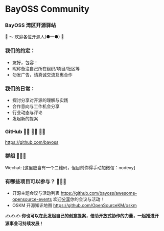 # BayOSS Community

### BayOSS 湾区开源驿站 
💝 ～ 欢迎各位开源人(●—●) 💝

### 我们的约定：
- 友好，包容！
- 昵称备注自己所在组织/项目/社区等
- 勿发广告，请真诚交流互惠合作

### 我们的日常：
- 探讨分享对开源的理解与实践
- 合作意向与工作机会分享
- 行业动态与评论
- 发起新的提案  

### GitHub 🧑‍💻 👩‍💻 👨‍💻
https://github.com/bayoss 

### 群组 🧑🧑🧑
Wechat: [这里应当有一个二维码，但目前你得手动加微信：nodexy]


### 有哪些项目可以参与？ 🏃🏃🏃
- 开源主题会议与活动列表 https://github.com/bayoss/awesome-opensource-events 欢迎[分享](https://github.com/bayoss/awesome-opensource-events/issues/1)你的会议与活动！
- OSKM 开源知识地图  https://github.com/OpenSourceKM/oskm


✍️✍️✍️
**你也可以在此发起自己的创意提案，借助开放式协作的力量，一起推进开源事业可持续发展！**  
